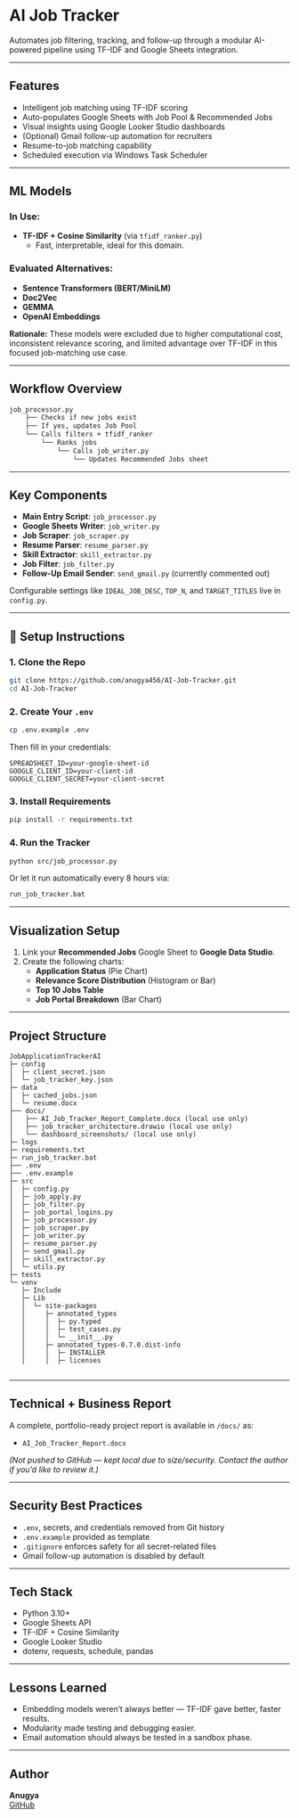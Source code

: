 
# AI Job Tracker

Automates job filtering, tracking, and follow-up through a modular AI-powered pipeline using TF-IDF and Google Sheets integration.

---

## Features

- Intelligent job matching using TF-IDF scoring
- Auto-populates Google Sheets with Job Pool & Recommended Jobs
- Visual insights using Google Looker Studio dashboards
- (Optional) Gmail follow-up automation for recruiters
- Resume-to-job matching capability
- Scheduled execution via Windows Task Scheduler
---

## ML Models

### In Use:
- **TF-IDF + Cosine Similarity** (via `tfidf_ranker.py`)
  - Fast, interpretable, ideal for this domain.

### Evaluated Alternatives:
- **Sentence Transformers (BERT/MiniLM)**
- **Doc2Vec**
- **GEMMA**
- **OpenAI Embeddings**

**Rationale:** These models were excluded due to higher computational cost, inconsistent relevance scoring, and limited advantage over TF-IDF in this focused job-matching use case.

---

## Workflow Overview

```bash
job_processor.py
    ├── Checks if new jobs exist
    ├── If yes, updates Job Pool
    └── Calls filters + tfidf_ranker
        └── Ranks jobs
            └── Calls job_writer.py
                └── Updates Recommended Jobs sheet
```

---

## Key Components

- **Main Entry Script**: `job_processor.py`
- **Google Sheets Writer**: `job_writer.py`
- **Job Scraper**: `job_scraper.py`
- **Resume Parser**: `resume_parser.py`
- **Skill Extractor**: `skill_extractor.py`
- **Job Filter**: `job_filter.py`
- **Follow-Up Email Sender**: `send_gmail.py` (currently commented out)

Configurable settings like `IDEAL_JOB_DESC`, `TOP_N`, and `TARGET_TITLES` live in `config.py`.

---

## 🔧 Setup Instructions

### 1. Clone the Repo

```bash
git clone https://github.com/anugya456/AI-Job-Tracker.git
cd AI-Job-Tracker
```

### 2. Create Your `.env`

```bash
cp .env.example .env
```

Then fill in your credentials:

```env
SPREADSHEET_ID=your-google-sheet-id
GOOGLE_CLIENT_ID=your-client-id
GOOGLE_CLIENT_SECRET=your-client-secret
```

### 3. Install Requirements

```bash
pip install -r requirements.txt
```

### 4. Run the Tracker

```bash
python src/job_processor.py
```

Or let it run automatically every 8 hours via:

```bash
run_job_tracker.bat
```

---

## Visualization Setup

1. Link your **Recommended Jobs** Google Sheet to **Google Data Studio**.
2. Create the following charts:
   - **Application Status** (Pie Chart)
   - **Relevance Score Distribution** (Histogram or Bar)
   - **Top 10 Jobs Table**
   - **Job Portal Breakdown** (Bar Chart)

---

## Project Structure
```
JobApplicationTrackerAI
├─ config
│  ├─ client_secret.json
│  └─ job_tracker_key.json
├─ data
│  ├─ cached_jobs.json
│  └─ resume.docx
├── docs/
│   ├── AI_Job_Tracker_Report_Complete.docx (local use only)
│   ├── job_tracker_architecture.drawio (local use only)
│   └── dashboard_screenshots/ (local use only)
├─ logs
├─ requirements.txt
├─ run_job_tracker.bat
├── .env
├── .env.example
├─ src
│  ├─ config.py
│  ├─ job_apply.py
│  ├─ job_filter.py
│  ├─ job_portal_logins.py
│  ├─ job_processor.py
│  ├─ job_scraper.py
│  ├─ job_writer.py
│  ├─ resume_parser.py
│  ├─ send_gmail.py
│  ├─ skill_extractor.py
│  └─ utils.py
├─ tests
└─ venv
   ├─ Include
   ├─ Lib
   │  └─ site-packages
   │     ├─ annotated_types
   │     │  ├─ py.typed
   │     │  ├─ test_cases.py
   │     │  └─ __init__.py
   │     ├─ annotated_types-0.7.0.dist-info
   │     │  ├─ INSTALLER
   │     │  ├─ licenses


```
---

## Technical + Business Report

A complete, portfolio-ready project report is available in `/docs/` as:

- `AI_Job_Tracker_Report.docx`

*(Not pushed to GitHub — kept local due to size/security. Contact the author if you’d like to review it.)*

---

## Security Best Practices

- `.env`, secrets, and credentials removed from Git history
- `.env.example` provided as template
- `.gitignore` enforces safety for all secret-related files
- Gmail follow-up automation is disabled by default

---

## Tech Stack

- Python 3.10+
- Google Sheets API
- TF-IDF + Cosine Similarity
- Google Looker Studio
- dotenv, requests, schedule, pandas

---

## Lessons Learned
- Embedding models weren’t always better — TF-IDF gave better, faster results.
- Modularity made testing and debugging easier.
- Email automation should always be tested in a sandbox phase.

---

## Author

**Anugya**  
[GitHub](https://github.com/anugya456)
